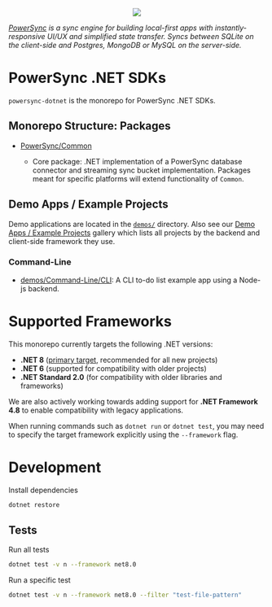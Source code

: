 <p align="center">
  <a href="https://www.powersync.com" target="_blank"><img src="https://github.com/powersync-ja/.github/assets/7372448/d2538c43-c1a0-4c47-9a76-41462dba484f"/></a>
</p>

_[PowerSync](https://www.powersync.com) is a sync engine for building local-first apps with instantly-responsive UI/UX and simplified state transfer. Syncs between SQLite on the client-side and Postgres, MongoDB or MySQL on the server-side._

# PowerSync .NET SDKs

`powersync-dotnet` is the monorepo for PowerSync .NET SDKs.

## Monorepo Structure: Packages

- [PowerSync/Common](./PowerSync/Common/README.md)

  - Core package: .NET implementation of a PowerSync database connector and streaming sync bucket implementation. Packages meant for specific platforms will extend functionality of `Common`.

## Demo Apps / Example Projects

Demo applications are located in the [`demos/`](./demos/) directory. Also see our [Demo Apps / Example Projects](https://docs.powersync.com/resources/demo-apps-example-projects) gallery which lists all projects by the backend and client-side framework they use.

### Command-Line

- [demos/Command-Line/CLI](./demos/Command-Line/CLI/README.md): A CLI to-do list example app using a Node-js backend.

# Supported Frameworks

This monorepo currently targets the following .NET versions:
-	**.NET 8** ([primary target](https://dotnet.microsoft.com/en-us/download/dotnet/8.0), recommended for all new projects)
- **.NET 6** (supported for compatibility with older projects)
-	**.NET Standard 2.0** (for compatibility with older libraries and frameworks)

We are also actively working towards adding support for **.NET Framework 4.8** to enable compatibility with legacy applications.

When running commands such as `dotnet run` or `dotnet test`, you may need to specify the target framework explicitly using the `--framework` flag.

# Development

Install dependencies

```bash
dotnet restore
```

## Tests

Run all tests

```bash
dotnet test -v n --framework net8.0
```

Run a specific test

```bash
dotnet test -v n --framework net8.0 --filter "test-file-pattern"  
```

